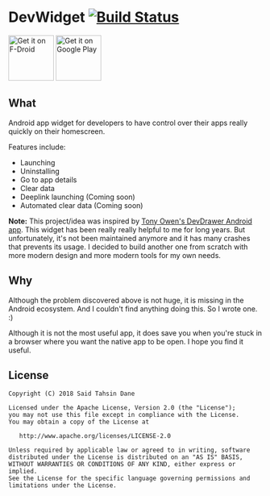 DevWidget [![Build Status](https://travis-ci.org/tasomaniac/DevWidget.png?branch=master)](https://travis-ci.org/tasomaniac/DevWidget)
==============

<a href="https://f-droid.org/repository/browse/?fdid=com.tasomaniac.devwidget.floss" target="_blank">
<img src="https://f-droid.org/badge/get-it-on.png" alt="Get it on F-Droid" height="90"/></a>
<a href="https://play.google.com/store/apps/details?id=com.tasomaniac.devwidget" target="_blank">
<img src="https://play.google.com/intl/en_us/badges/images/generic/en-play-badge.png" alt="Get it on Google Play" height="90"/></a>

What
----

Android app widget for developers to have control over their apps really quickly on their homescreen.

Features include: 
- Launching
- Uninstalling
- Go to app details
- Clear data
- Deeplink launching (Coming soon)
- Automated clear data (Coming soon)

**Note:** This project/idea was inspired by [Tony Owen's DevDrawer Android app](https://github.com/tunitowen/DevDrawer). This widget has been really really helpful to me for long years. But unfortunately, it's not been maintained anymore and it has many crashes that prevents its usage. I decided to build another one from scratch with more modern design and more modern tools for my own needs. 

Why
---

Although the problem discovered above is not huge, it is missing in the Android ecosystem. And I couldn't find anything doing this. So I wrote one. :)

Although it is not the most useful app, it does save you when you're stuck in a browser where you want the native app to be open. I hope you find it useful.


License
-------

    Copyright (C) 2018 Said Tahsin Dane

    Licensed under the Apache License, Version 2.0 (the "License");
    you may not use this file except in compliance with the License.
    You may obtain a copy of the License at

       http://www.apache.org/licenses/LICENSE-2.0

    Unless required by applicable law or agreed to in writing, software
    distributed under the License is distributed on an "AS IS" BASIS,
    WITHOUT WARRANTIES OR CONDITIONS OF ANY KIND, either express or implied.
    See the License for the specific language governing permissions and
    limitations under the License.
